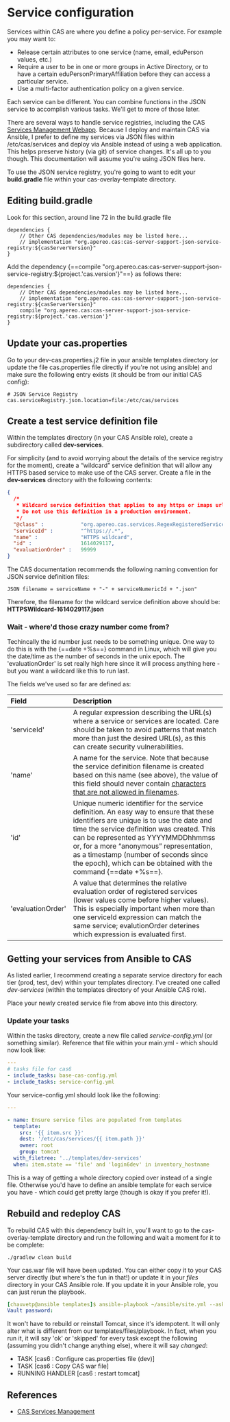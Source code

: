 # Service configuration

Services within CAS are where you define a policy per-service.  For example you may want to:

* Release certain attributes to one service (name, email, eduPerson values, etc.)
* Require a user to be in one or more groups in Active Directory, or to have a certain eduPersonPrimaryAffiliation before they can access a particular service.
* Use a multi-factor authentication policy on a given service.

Each service can be different.  You can combine functions in the JSON service to accomplish various tasks.  We'll get to more of those later.

There are several ways to handle service registries, including the CAS [Services Management Webapp](https://apereo.github.io/cas/6.2.x/services/Installing-ServicesMgmt-Webapp.html).  Because I deploy and maintain CAS via Ansible, I prefer to define my services via JSON files within /etc/cas/services and deploy via Ansible instead of using a web application.  This helps preserve history (via git) of service changes.  It's all up to you though.  This documentation will assume you're using JSON files here.

To use the JSON service registry, you're going to want to edit your **build.gradle** file within your cas-overlay-template directory.

## Editing build.gradle
Look for this section, around line 72 in the build.gradle file

```
dependencies {
    // Other CAS dependencies/modules may be listed here...
    // implementation "org.apereo.cas:cas-server-support-json-service-registry:${casServerVersion}"
}
```

Add the dependency {==compile "org.apereo.cas:cas-server-support-json-service-registry:${project.'cas.version'}"==} as follows there:


```
dependencies {
    // Other CAS dependencies/modules may be listed here...
    // implementation "org.apereo.cas:cas-server-support-json-service-registry:${casServerVersion}"
    compile "org.apereo.cas:cas-server-support-json-service-registry:${project.'cas.version'}"
}
```

## Update your cas.properties
Go to your dev-cas.properties.j2 file in your ansible templates directory (or update the file cas.properties file directly if you're not using ansible) and make sure the following entry exists (it should be from our initial CAS config):

```
# JSON Service Registry
cas.serviceRegistry.json.location=file:/etc/cas/services
```

## Create a test service definition file
Within the templates directory (in your CAS Ansible role), create a subdirectory called **dev-services**.

For simplicity (and to avoid worrying about the details of the service registry for the moment), create a “wildcard” service definition that will allow any HTTPS based service to make use of the CAS server.  Create a file in the **dev-services** directory with the following contents:

``` json
{
  /*
   * Wildcard service definition that applies to any https or imaps url.
   * Do not use this definition in a production environment.
   */
  "@class" :            "org.apereo.cas.services.RegexRegisteredService",
  "serviceId" :         "^https://.*",
  "name" :              "HTTPS wildcard",
  "id" :                1614029117,
  "evaluationOrder" :   99999
}
```

The CAS documentation recommends the following naming convention for JSON service definition files:

```
JSON filename = serviceName + "-" + serviceNumericId + ".json"
```

Therefore, the filename for the wildcard service definition above should be: **HTTPSWildcard-1614029117.json**

### Wait - where'd those crazy number come from?
Techincally the id number just needs to be something unique.  One way to do this is with the {==date +%s==} command in Linux, which will give you the date/time as the number of seconds in the unix epoch.  The 'evaluationOrder' is set really high here since it will process anything here - but you want a wildcard like this to run last.

The fields we've used so far are defined as:

| Field         | Description                           |
| :----------   | :-----------------------------------  |
| 'serviceId'   | A regular expression describing the URL(s) where a service or services are located. Care should be taken to avoid patterns that match more than just the desired URL(s), as this can create security vulnerabilities.  |
| 'name'        | A name for the service. Note that because the service definition filename is created based on this name (see above), the value of this field should never contain [characters that are not allowed in filenames](https://en.wikipedia.org/wiki/Filename#Reserved_characters_and_words).|
| 'id'          | Unique numeric identifier for the service definition. An easy way to ensure that these identifiers are unique is to use the date and time the service definition was created. This can be represented as YYYYMMDDhhmmss or, for a more “anonymous” representation, as a timestamp (number of seconds since the epoch), which can be obtained with the command {==date +%s==}. |
| 'evaluationOrder' | A value that determines the relative evaluation order of registered services (lower values come before higher values). This is especially important when more than one serviceId expression can match the same service; evalutionOrder deterines which expression is evaluated first. |


## Getting your services from Ansible to CAS
As listed earlier, I recommend creating a separate service directory for each tier (prod, test, dev) within your templates directory.  I've created one called *dev-services* (within the templates directory of your Ansible CAS role).

Place your newly created service file from above into this directory.

### Update your tasks
Within the tasks directory, create a new file called *service-config.yml* (or something similar).  Reference that file within your main.yml - which should now look like:

``` yaml
---
# tasks file for cas6
- include_tasks: base-cas-config.yml
- include_tasks: service-config.yml

```

Your service-config.yml should look like the following:

``` yaml
---

- name: Ensure service files are populated from templates
  template:
    src: '{{ item.src }}'
    dest: '/etc/cas/services/{{ item.path }}'
    owner: root
    group: tomcat
  with_filetree: '../templates/dev-services'
  when: item.state == 'file' and 'login6dev' in inventory_hostname

```

This is a way of getting a whole directory copied over instead of a single file.  Otherwise you'd have to define an ansible template for each service you have - which could get pretty large (though is okay if you prefer it!).


## Rebuild and redeploy CAS
To rebuild CAS with this dependency built in, you'll want to go to the cas-overlay-template directory and run the following and wait a moment for it to be complete:
```
./gradlew clean build
```

Your cas.war file will have been updated.  You can either copy it to your CAS server directly (but where's the fun in that!) or update it in your *files* directory in your CAS Ansible role.  If you update it in your Ansible role, you can just rerun the playbook.

``` yaml
[chauvetp@ansible templates]$ ansible-playbook ~/ansible/site.yml --ask-vault-pass --limit <your_CAS_server>
Vault password: 
```

It won't have to rebuild or reinstall Tomcat, since it's idempotent.  It will only alter what is different from our templates/files/playbook.  In fact, when you run it, it will say 'ok' or 'skipped' for every task except the following (assuming you didn't change anything else), where it will say *changed*:

* TASK [cas6 : Configure cas.properties file (dev)]
* TASK [cas6 : Copy CAS war file]
* RUNNING HANDLER [cas6 : restart tomcat] 


## References
* [CAS Services Management](https://apereo.github.io/cas/6.2.x/services/Service-Management.html#service-management)